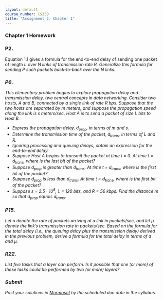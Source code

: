 ```yaml
---
layout: default
course_number: CS330
title: "Assignment 2: Chapter 1"
---
```


### Chapter 1 Homework

### P2. 
Equation 1.1 gives a formula for the end-to-end delay of sending one packet of length <i>L</i> over </i>N<i> links of transmission rate <i>R</i>. Generalize this formula for sending <i>P</i> such packets back-to-back over the <i>N</i> links.

### P6. 
This elementary problem begins to explore propagation delay and transmission delay, two central concepts in data networking. Consider two hosts, A and B, connected by a single link of rate <i>R</i> bps. Suppose that the two hosts are separated by <i>m</i> meters, and suppose the propagation speed along the link is <i>s</i> meters/sec. Host A is to send a packet of size <i>L</i> bits to Host B. 
  - Express the propagation delay, <i>d<sub>prop</sub></i>, in terms of <i>m</i> and <i>s</i>. 
  - Determine the transmission time of the packet, <i>d<sub>trans</sub></i>, in terms of <i>L</i> and <i>R</i>. 
  - Ignoring processing and queuing delays, obtain an expression for the end-to-end delay. 
  - Suppose Host A begins to transmit the packet at time _t_ = 0. At time _t = d<sub>trans</sub>_, where is the last bit of the packet? 
  - Suppose _d<sub>prop</sub>_ is greater than _d<sub>trans</sub>_. At time *t = d<sub>trans</sub>*, where is the first bit of the packet? 
  - Suppose _d<sub>prop</sub>_ is less than _d<sub>trans</sub>_. At time _t = d<sub>trans</sub>_, where is the first bit of the packet? 
  - Suppose *s* = 2.5 · 10<sup>8</sup>, *L* = 120 bits, and *R* = 56 kbps. Find the distance *m* so that _d<sub>prop</sub>_ equals _d<sub>trans</sub>_.

### P15. 
Let a denote the rate of packets arriving at a link in packets/sec, and let _μ_ denote the link’s transmission rate in packets/sec. Based on the formula for the total delay (i.e., the queuing delay plus the transmission delay) derived in the previous problem, derive a formula for the total delay in terms of <i>a</i> and <i>μ</i>.

### R22. 
List five tasks that a layer can perform. Is it possible that one (or more) of these tasks could be performed by two (or more) layers?

### Submit 

Post your solutions in [Marmoset](https://cs.ycp.edu/marmoset) by the scheduled due date in the syllabus. 
